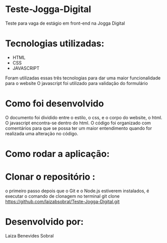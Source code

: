 # Teste-Jogga-Digital
Teste para vaga de estágio em front-end na Jogga Digital

# Tecnologias utilizadas:
 - HTML
 - CSS
 - JAVASCRIPT
 
 Foram utilizadas essas três tecnologias para dar uma maior funcionalidade para o website
 O javascript foi utilizado para validação do formulário
 
 # Como foi desenvolvido
 O documento foi dividido entre o estilo, o css, e o corpo do website, o html. O javascript encontra-se dentro do html.
 O código foi organizado com comentários para que se possa ter um maior entendimento quando for realizada uma alteração no código.
 
 
# Como rodar a aplicação:
   # Clonar o repositório :
   o primeiro passo depois que o Git e o Node.js estiverem instalados, é executar o comando de clonagem no terminal
    git clone https://github.com/laizabsobral/Teste-Jogga-Digital.git


# Desenvolvido por:

Laiza Benevides Sobral

